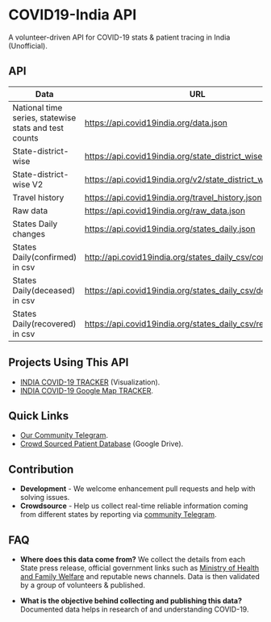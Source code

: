 # COVID19-India API

A volunteer-driven API for COVID-19 stats & patient tracing in India (Unofficial).

## API

| Data                                                  | URL                                                   |
| ----------------------------------------------------- | ----------------------------------------------------- |
| National time series, statewise stats and test counts | https://api.covid19india.org/data.json                |
| State-district-wise                                   | https://api.covid19india.org/state_district_wise.json |
| State-district-wise V2                                | https://api.covid19india.org/v2/state_district_wise.json |
| Travel history                                        | https://api.covid19india.org/travel_history.json      |
| Raw data                                              | https://api.covid19india.org/raw_data.json            |
| States Daily changes                                  | https://api.covid19india.org/states_daily.json        |
| States Daily(confirmed) in csv                        | http://api.covid19india.org/states_daily_csv/confirmed.csv |
| States Daily(deceased) in csv                         | https://api.covid19india.org/states_daily_csv/deceased.csv |
| States Daily(recovered) in csv                        | https://api.covid19india.org/states_daily_csv/recovered.csv   |

  
## Projects Using This API

- [INDIA COVID-19 TRACKER](https://www.covid19india.org/) (Visualization).
- [INDIA COVID-19 Google Map TRACKER](https://goo.gl/maps/U32Ex1gWQxmc6Aot8).

## Quick Links

- [Our Community Telegram](https://telegra.ph/CoVID-19--India-Ops-03-24).
- [Crowd Sourced Patient Database](https://docs.google.com/spreadsheets/d/e/2PACX-1vSc_2y5N0I67wDU38DjDh35IZSIS30rQf7_NYZhtYYGU1jJYT6_kDx4YpF-qw0LSlGsBYP8pqM_a1Pd/pubhtml) (Google Drive).

## Contribution

- **Development** - We welcome enhancement pull requests and help with solving issues.
- **Crowdsource** - Help us collect real-time reliable information coming from different states by reporting via [community Telegram](https://telegra.ph/CoVID-19--India-Ops-03-24).

## FAQ

- **Where does this data come from?**
  We collect the details from each State press release, official government links such as [Ministry of Health and Family Welfare](https://www.mohfw.gov.in/) and reputable news channels. Data is then validated by a group of volunteers & published.

- **What is the objective behind collecting and publishing this data?**
  Documented data helps in research of and understanding COVID-19.
